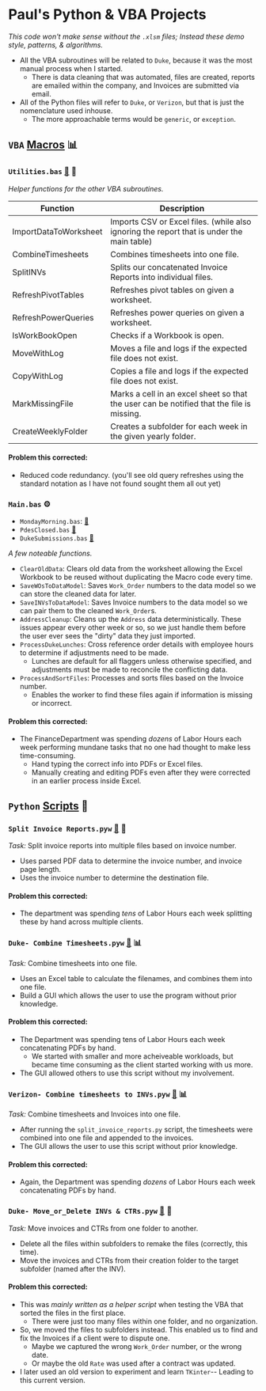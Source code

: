 # Paul's Python & VBA Projects

*This code won't make sense without the `.xlsm` files; Instead these demo style, patterns, & algorithms.*

- All the VBA subroutines will be related to `Duke`, because it was the most manual process when I started.
    - There is data cleaning that was automated, files are created, reports are emailed within the company, and Invoices are submitted via email.
- All of the Python files will refer to `Duke`, or `Verizon`, but that is just the nomenclature used inhouse.
    - The more approachable terms would be `generic`, or `exception`.

## `VBA` [Macros](https://github.com/FocusedFidgeter/FlaggerForce/tree/main/VBA%20Macros) 📊

### `Utilities.bas` [🔗]() 🔧

*Helper functions for the other VBA subroutines.*

| Function             | Description                                                                                |
|----------------------|--------------------------------------------------------------------------------------------|
| ImportDataToWorksheet| Imports CSV or Excel files. (while also ignoring the report that is under the main table)  |
| CombineTimesheets    | Combines timesheets into one file.                                                         |
| SplitINVs            | Splits our concatenated Invoice Reports into individual files.                            |
| RefreshPivotTables   | Refreshes pivot tables on given a worksheet.                                               |
| RefreshPowerQueries  | Refreshes power queries on given a worksheet.                                              |
| IsWorkBookOpen       | Checks if a Workbook is open.                                                             |
| MoveWithLog          | Moves a file and logs if the expected file does not exist.                                 |
| CopyWithLog          | Copies a file and logs if the expected file does not exist.                                |
| MarkMissingFile      | Marks a cell in an excel sheet so that the user can be notified that the file is missing. |
| CreateWeeklyFolder   | Creates a subfolder for each week in the given yearly folder.                              |

#### Problem this corrected:
- Reduced code redundancy. (you'll see old query refreshes using the standard notation as I have not found sought them all out yet)

### `Main.bas` ⚙️
- `MondayMorning.bas`: [🔗](https://github.com/FocusedFidgeter/FlaggerForce/blob/main/VBA%20Macros/MondayMorning.bas)
- `PdesClosed.bas` [🔗](https://github.com/FocusedFidgeter/FlaggerForce/blob/main/VBA%20Macros/PdesClosed.bas)
- `DukeSubmissions.bas` [🔗](https://github.com/FocusedFidgeter/FlaggerForce/blob/main/VBA%20Macros/DukeSubmissions.bas)

*A few noteable functions.*

- `ClearOldData`: Clears old data from the worksheet allowing the Excel Workbook to be reused without duplicating the Macro code every time.
- `SaveWOsToDataModel`: Saves `Work_Order` numbers to the data model so we can store the cleaned data for later.
- `SaveINVsToDataModel`: Saves Invoice numbers to the data model so we can pair them to the cleaned `Work_Order`s.
- `AddressCleanup`: Cleans up the `Address` data deterministically. These issues appear every other week or so, so we just handle them before the user ever sees the "dirty" data they just imported.
- `ProcessDukeLunches`: Cross reference order details with employee hours to determine if adjustments need to be made.
    - Lunches are default for all flaggers unless otherwise specified, and adjustments must be made to reconcile the conflicting data.
- `ProcessAndSortFiles`: Processes and sorts files based on the Invoice number.
    - Enables the worker to find these files again if information is missing or incorrect.

#### Problem this corrected:

- The FinanceDepartment was spending *dozens* of Labor Hours each week performing mundane tasks that no one had thought to make less time-consuming.
    - Hand typing the correct info into PDFs or Excel files.
    - Manually creating and editing PDFs even after they were corrected in an earlier process inside Excel.

## `Python` [Scripts](https://github.com/FocusedFidgeter/FlaggerForce/tree/main/Python%20Scripts) 🐍

### `Split Invoice Reports.pyw` [🔗](https://github.com/FocusedFidgeter/FlaggerForce/blob/main/Python%20Scripts/Split%20Invoice%20Reports.pyw) 📄

*Task:* Split invoice reports into multiple files based on invoice number.

- Uses parsed PDF data to determine the invoice number, and invoice page length.
- Uses the invoice number to determine the destination file.

#### Problem this corrected:

- The department was spending *tens* of Labor Hours each week splitting these by hand across multiple clients.

### `Duke- Combine Timesheets.pyw` [🔗](https://github.com/FocusedFidgeter/FlaggerForce/blob/main/Python%20Scripts/timesheet_combiner_duke.pyw) 📊

*Task:* Combine timesheets into one file.

- Uses an Excel table to calculate the filenames, and combines them into one file.
- Build a GUI which allows the user to use the program without prior knowledge.

#### Problem this corrected:

- The Department was spending tens of Labor Hours each week concatenating PDFs by hand.
    - We started with smaller and more acheiveable workloads, but became time consuming as the client started working with us more.
- The GUI allowed others to use this script without my involvement.

### `Verizon- Combine timesheets to INVs.pyw` [🔗](https://github.com/FocusedFidgeter/FlaggerForce/blob/main/Python%20Scripts/Verizon-%20Combine%20Timesheets%20to%20INVs.pyw) 📊

*Task:* Combine timesheets and Invoices into one file.

- After running the `split_invoice_reports.py` script, the timesheets were combined into one file and appended to the invoices.
- The GUI allows the user to use this script without prior knowledge.

#### Problem this corrected:

- Again, the Department was spending *dozens* of Labor Hours each week concatenating PDFs by hand.

### `Duke- Move_or_Delete INVs & CTRs.pyw` [🔗](https://github.com/FocusedFidgeter/FlaggerForce/blob/main/Python%20Scripts/Duke-%20Move_or_Delete%20INVs%20%26%20CTRs.pyw) 📁

*Task:* Move invoices and CTRs from one folder to another.

- Delete all the files within subfolders to remake the files (correctly, this time).
- Move the invoices and CTRs from their creation folder to the target subfolder (named after the INV).

#### Problem this corrected:

- This was *mainly written as a helper script* when testing the VBA that sorted the files in the first place.
    - There were just too many files within one folder, and no organization.
- So, we moved the files to subfolders instead. This enabled us to find and fix the Invoices if a client were to dispute one.
    - Maybe we captured the wrong `Work_Order` number, or the wrong date.
    - Or maybe the old `Rate` was used after a contract was updated.
- I later used an old version to experiment and learn `TKinter`-- Leading to this current version.
